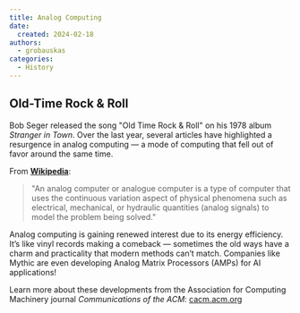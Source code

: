 ```yaml
---
title: Analog Computing
date: 
  created: 2024-02-18
authors: 
  - grobauskas
categories:
  - History
---
```


## Old-Time Rock & Roll
Bob Seger released the song "Old Time Rock & Roll" on his 1978 album *Stranger in Town*. Over the last year, several articles have highlighted a resurgence in analog computing — a mode of computing that fell out of favor around the same time.

<!-- more -->

From [**Wikipedia**](https://en.wikipedia.org/wiki/Analog_computer):
> "An analog computer or analogue computer is a type of computer that uses the continuous variation aspect of physical phenomena such as electrical, mechanical, or hydraulic quantities (analog signals) to model the problem being solved."

Analog computing is gaining renewed interest due to its energy efficiency. It’s like vinyl records making a comeback — sometimes the old ways have a charm and practicality that modern methods can’t match. Companies like Mythic are even developing Analog Matrix Processors (AMPs) for AI applications!

Learn more about these developments from the Association for Computing Machinery journal *Communications of the ACM*: [cacm.acm.org](https://cacm.acm.org/magazines/2023/11/277421-whats-old-is-new-again/fulltext)